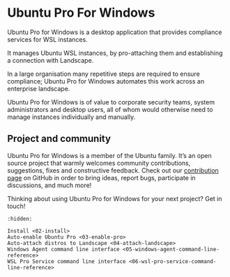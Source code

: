 # Ubuntu Pro For Windows

Ubuntu Pro for Windows is a desktop application that provides compliance services for WSL instances.

It manages Ubuntu WSL instances, by pro-attaching them and establishing a connection with Landscape.

In a large organisation many repetitive steps are required to ensure compliance; Ubuntu Pro for Windows automates this work across an enterprise landscape.

Ubuntu Pro for Windows is of value to corporate security teams, system administrators and desktop users, all of whom would otherwise need to manage instances individually and manually.

## Project and community

Ubuntu Pro for Windows is a member of the Ubuntu family. It’s an open source project that warmly welcomes community contributions, suggestions, fixes and constructive feedback. Check out our [contribution page](https://github.com/canonical/ubuntu-pro-for-windows/blob/main/CONTRIBUTING.md) on GitHub in order to bring ideas, report bugs, participate in discussions, and much more!

Thinking about using Ubuntu Pro for Windows for your next project? Get in touch!


```{toctree}
:hidden:
 
Install <02-install>
Auto-enable Ubuntu Pro <03-enable-pro>
Auto-attach distros to Landscape <04-attach-landscape>
Windows Agent command line interface <05-windows-agent-command-line-reference>
WSL Pro Service command line interface <06-wsl-pro-service-command-line-reference>
```

